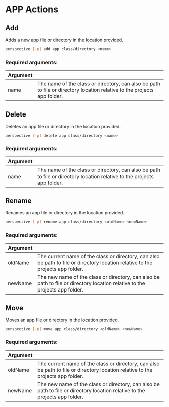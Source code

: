 # APP Actions

## Add

Adds a new app file or directory in the location provided.

```bash
perspective [-p] add app class/directory <name>
```

### Required arguments:

| Argument |                                                              |
| -------- | ------------------------------------------------------------ |
| name     | The name of the class or directory, can also be path to file or directory location relative to the projects app folder. |

## Delete

Deletes an app file or directory in the location provided.

```bash
perspective [-p] delete app class/directory <name>
```

### Required arguments:

| Argument |                                                              |
| -------- | ------------------------------------------------------------ |
| name     | The name of the class or directory, can also be path to file or directory location relative to the projects app folder. |

## Rename

Renames an app file or directory in the location provided.

```bash
perspective [-p] rename app class/directory <oldName> <newName>
```

### Required arguments:

| Argument |                                                              |
| -------- | ------------------------------------------------------------ |
| oldName  | The current name of the class or directory, can also be path to file or directory location relative to the projects app folder. |
| newName  | The new name of the class or directory, can also be path to file or directory location relative to the projects app folder. |

## Move

Moves an app file or directory in the location provided.

```bash
perspective [-p] move app class/directory <oldName> <newName>
```

### Required arguments:

| Argument |                                                              |
| -------- | ------------------------------------------------------------ |
| oldName  | The current name of the class or directory, can also be path to file or directory location relative to the projects app folder. |
| newName  | The new name of the class or directory, can also be path to file or directory location relative to the projects app folder. |